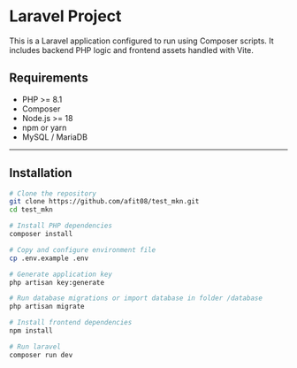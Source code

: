 # Laravel Project

This is a Laravel application configured to run using Composer scripts. It includes backend PHP logic and frontend assets handled with Vite.

## Requirements

- PHP >= 8.1  
- Composer  
- Node.js >= 18  
- npm or yarn  
- MySQL / MariaDB  

---

## Installation

```bash
# Clone the repository
git clone https://github.com/afit08/test_mkn.git
cd test_mkn

# Install PHP dependencies
composer install

# Copy and configure environment file
cp .env.example .env

# Generate application key
php artisan key:generate

# Run database migrations or import database in folder /database
php artisan migrate

# Install frontend dependencies
npm install

# Run laravel
composer run dev
